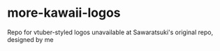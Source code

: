 # more-kawaii-logos
Repo for vtuber-styled logos unavailable at Sawaratsuki's original repo, designed by me
